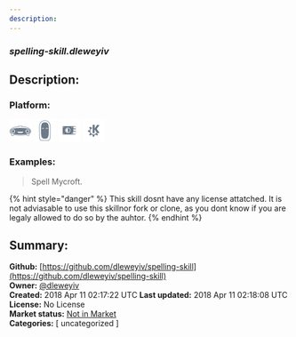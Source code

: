 ```yaml
---
description: 
---
```


### _spelling-skill.dleweyiv_  
## Description:  
  
  
### Platform:  
 ![Mark I](../.gitbook/assets/mark-1-icon.png)  ![Mark II](../.gitbook/assets/mark-2-icon.png)  ![Picroft](../.gitbook/assets/picroft-icon.png)  ![plasmoid](../.gitbook/assets/kde.png)   
### Examples:  
> Spell Mycroft.  
  
{% hint style="danger" %}
This skill dosnt have any license attatched. It is not adviasable to use this skillnor fork or clone, as you dont know if you are legaly allowed to do so by the auhtor.
{% endhint %}
  
## Summary:  
**Github:** [https://github.com/dleweyiv/spelling-skill](https://github.com/dleweyiv/spelling-skill)  
**Owner:** [@dleweyiv](https://github.com/dleweyiv)  
**Created:** 2018 Apr 11 02:17:22 UTC  **Last updated:** 2018 Apr 11 02:18:08 UTC  
**License:** No License  
**Market status:** [Not in Market](https://market.mycroft.ai/skill/)  
**Categories:** [ uncategorized ]   

